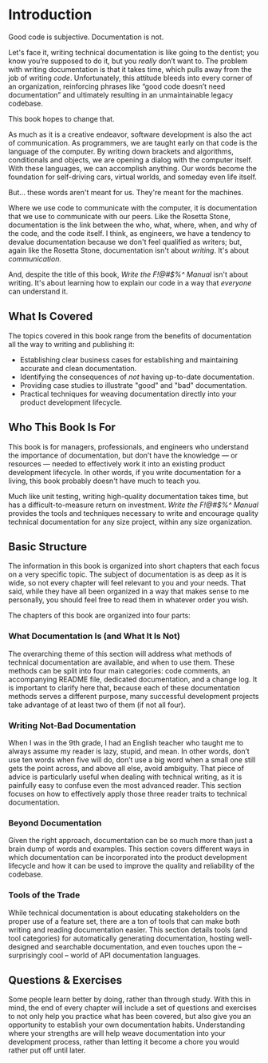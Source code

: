 # Introduction

Good code is subjective. Documentation is not.

Let's face it, writing technical documentation is like going to the dentist; you know you’re supposed to do it, but you _really_ don’t want to. The problem with writing documentation is that it takes time, which pulls away from the job of writing _code_. Unfortunately, this attitude bleeds into every corner of an organization, reinforcing phrases like “good code doesn’t need documentation” and ultimately resulting in an unmaintainable legacy codebase.

This book hopes to change that.

As much as it is a creative endeavor, software development is also the act of communication. As programmers, we are taught early on that code is the language of the computer. By writing down brackets and algorithms, conditionals and objects, we are opening a dialog with the computer itself. With these languages, we can accomplish anything. Our words become the foundation for self-driving cars, virtual worlds, and someday even life itself.

But... these words aren't meant for us. They're meant for the machines.

Where we use code to communicate with the computer, it is documentation that we use to communicate with our peers. Like the Rosetta Stone, documentation is the link between the who, what, where, when, and why of the code, and the code itself. I think, as engineers, we have a tendency to devalue documentation because we don't feel qualified as writers; but, again like the Rosetta Stone, documentation isn't about _writing_. It's about _communication._

And, despite the title of this book, _Write the F!@\#$%^ Manual_ isn't about writing. It's about learning how to explain our code in a way that _everyone_ can understand it.

## What Is Covered

The topics covered in this book range from the benefits of documentation all the way to writing and publishing it:

* Establishing clear business cases for establishing and maintaining accurate and clean documentation.
* Identifying the consequences of _not_ having up-to-date documentation.
* Providing case studies to illustrate "good" and "bad" documentation.
* Practical techniques for weaving documentation directly into your product development lifecycle.

## Who This Book Is For

This book is for managers, professionals, and engineers who understand the importance of documentation, but don’t have the knowledge — or resources — needed to effectively work it into an existing product development lifecycle. In other words, if you write documentation for a living, this book probably doesn't have much to teach you.

Much like unit testing, writing high-quality documentation takes time, but has a difficult-to-measure return on investment. _Write the F!@\#$%^ Manual_ provides the tools and techniques necessary to write and encourage quality technical documentation for any size project, within any size organization.

## Basic Structure

The information in this book is organized into short chapters that each focus on a very specific topic. The subject of documentation is as deep as it is wide, so not every chapter will feel relevant to you and your needs. That said, while they have all been organized in a way that makes sense to me personally, you should feel free to read them in whatever order you wish.

The chapters of this book are organized into four parts:

### What Documentation Is \(and What It Is Not\)

The overarching theme of this section will address what methods of technical documentation are available, and when to use them. These methods can be split into four main categories: code comments, an accompanying README file, dedicated documentation, and a change log. It is important to clarify here that, because each of these documentation methods serves a different purpose, many successful development projects take advantage of at least two of them \(if not all four\).

### Writing Not-Bad Documentation

When I was in the 9th grade, I had an English teacher who taught me to always assume my reader is lazy, stupid, and mean. In other words, don’t use ten words when five will do, don’t use a big word when a small one still gets the point across, and above all else, avoid ambiguity. That piece of advice is particularly useful when dealing with technical writing, as it is painfully easy to confuse even the most advanced reader. This section focuses on how to effectively apply those three reader traits to technical documentation.

### Beyond Documentation

Given the right approach, documentation can be so much more than just a brain dump of words and examples. This section covers different ways in which documentation can be incorporated into the product development lifecycle and how it can be used to improve the quality and reliability of the codebase.

### Tools of the Trade

While technical documentation is about educating stakeholders on the proper use of a feature set, there are a ton of tools that can make both writing and reading documentation easier. This section details tools \(and tool categories\) for automatically generating documentation, hosting well-designed and searchable documentation, and even touches upon the – surprisingly cool – world of API documentation languages.

## Questions & Exercises

Some people learn better by doing, rather than through study. With this in mind, the end of every chapter will include a set of questions and exercises to not only help you practice what has been covered, but also give you an opportunity to establish your own documentation habits. Understanding where your strengths are will help weave documentation into your development process, rather than letting it become a chore you would rather put off until later.

